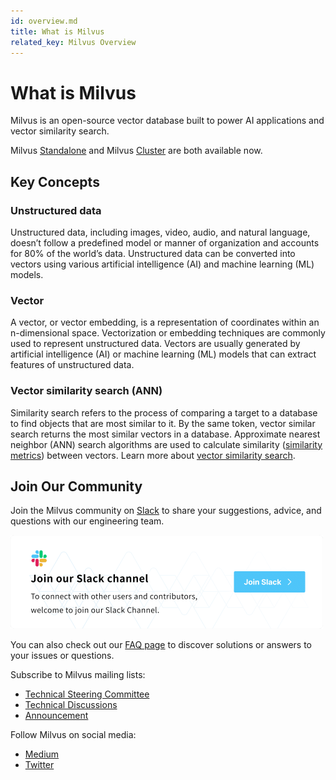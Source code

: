 ```yaml
---
id: overview.md
title: What is Milvus
related_key: Milvus Overview
---
```


# What is Milvus
Milvus is an open-source vector database built to power AI applications and vector similarity search. 

Milvus [Standalone](overview_standalone.md) and Milvus [Cluster](overview_cluster.md) are both available now.

## Key Concepts

### Unstructured data

Unstructured data, including images, video, audio, and natural language, doesn’t follow a predefined model or manner of organization and accounts for 80% of the world’s data. Unstructured data can be converted into vectors using various artificial intelligence (AI) and machine learning (ML) models.

### Vector

A vector, or vector embedding, is a representation of coordinates within an n-dimensional space. Vectorization or embedding techniques are commonly used to represent unstructured data. Vectors are usually generated by artificial intelligence (AI) or machine learning (ML) models that can extract features of unstructured data. 

### Vector similarity search (ANN)

Similarity search refers to the process of comparing a target to a database to find objects that are most similar to it. By the same token, vector similar search returns the most similar vectors in a database. Approximate nearest neighbor (ANN) search algorithms are used to calculate similarity ([similarity metrics](https://zilliz.atlassian.net/wiki/spaces/TC/pages/edit-v2/271155436#)) between vectors. Learn more about [vector similarity search](https://zilliz.com/blog/Vector-Similarity-Search-Hides-in-Plain-View).

## Join Our Community

Join the Milvus community on [Slack](https://join.slack.com/t/milvusio/shared_invite/zt-e0u4qu3k-bI2GDNys3ZqX1YCJ9OM~GQ) to share your suggestions, advice, and questions with our engineering team. 

<a href="https://join.slack.com/t/milvusio/shared_invite/zt-e0u4qu3k-bI2GDNys3ZqX1YCJ9OM~GQ">
    <img src="../../../assets/slack.png" alt="Miluvs Slack Channel" height="150" width="500">
</a>

You can also check out our [FAQ page](https://milvus.io/docs/v1.0.0/performance_faq.md) to discover solutions or answers to your issues or questions.

Subscribe to Milvus mailing lists:

- [Technical Steering Committee](https://lists.lfai.foundation/g/milvus-tsc)
- [Technical Discussions](https://lists.lfai.foundation/g/milvus-technical-discuss)
- [Announcement](https://lists.lfai.foundation/g/milvus-announce)

Follow Milvus on social media:

- [Medium](https://medium.com/@milvusio)
- [Twitter](https://twitter.com/milvusio)

